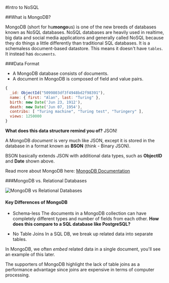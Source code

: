 #Intro to NoSQL

##What is MongoDB?

MongoDB (short for hu**mongo**us) is one of the new breeds of databases known as NoSQL databases. NoSQL databases are heavily used in realtime, big data and social media applications and generally called NoSQL because they do things a little differently than traditional SQL databases. It is a schemaless document-based datastore. This means it doesn't have `tables`. It instead has `documents`.

###Data Format

* A MongoDB database consists of documents.
* A document in MongoDB is composed of field and value pairs.

```js
{
  _id: ObjectId("5099803df3f4948bd2f98391"),
  name: { first: "Alan", last: "Turing" },
  birth: new Date('Jun 23, 1912'),
  death: new Date('Jun 07, 1954'),
  contribs: [ "Turing machine", "Turing test", "Turingery" ],
  views: 1250000
}
```

**What does this data structure remind you of?** JSON!

A MongoDB *document* is very much like JSON, except it is stored in the database in a format known as **BSON** (think - Binary JSON).

BSON basically extends JSON with additional data types, such as **ObjectID** and **Date** shown above.

Read more about MongoDB here: [MongoDB Documentation](http://docs.mongodb.org/manual/)

###MongoDB vs. Relational Databases

![MongoDB vs Relational Databases](http://4.bp.blogspot.com/-edz2_QrFvCE/UnzBhKZE3FI/AAAAAAAAAEs/bTEsqnZFTXw/s1600/SQL-MongoDB+Correspondence.PNG)

#### Key Differences of MongoDB

- Schema-less
The documents in a MongoDB collection can have completely different types and number of fields from each other. **How does this compare to a SQL database like PostgreSQL?**

- No Table Joins
In a SQL DB, we break up related data into separate tables.

In MongoDB, we often _embed_ related data in a single document, you'll see an example of this later.

The supporters of MongoDB highlight the lack of table joins as a performance advantage since joins are expensive in terms of computer processing.
